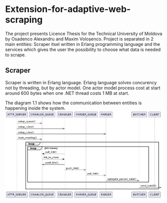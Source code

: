 # Extension-for-adaptive-web-scraping

The project presents Licence Thesis for the Technical University of Moldova by Osadenco Alexandru and Maxim Voloșenco.
Project is separated in 2 main entities: Scraper itsel written in Erlang programming language and the services which gives the user the possibility to choose what data is needed to scrape.

## Scraper

Scraper is written in Erlang language. Erlang language solves concurency not by threading, but by actor model. One actor model process cost at start around 600 bytes when one .NET thread costs 1 MB at start.

The diagram 1.1 shows how the communication between entities is happening inside the system.
![Diagram 1.1: Message flow inside scraper](./documents/Sequence_diagram.png)